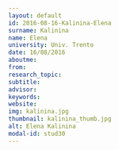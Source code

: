 ```yaml
---
layout: default 
id: 2016-08-16-Kalinina-Elena
surname: Kalinina
name: Elena
university: Univ. Trento
date: 16/08/2016
aboutme: 
from: 
research_topic: 
subtitle: 
advisor: 
keywords: 
website: 
img: kalinina.jpg
thumbnail: kalinina_thumb.jpg
alt: Elena Kalinina
modal-id: stud30
---
```

